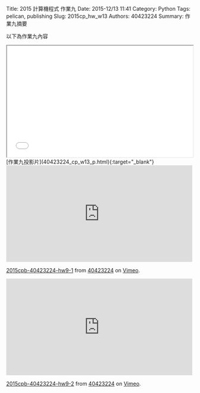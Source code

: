 Title: 2015 計算機程式 作業九
Date: 2015-12/13 11:41
Category: Python
Tags: pelican, publishing
Slug: 2015cp_hw_w13
Authors: 40423224
Summary: 作業九摘要

以下為作業九內容

<iframe src="40423224_cp_w13_p.html" width="500" height="300"></iframe>
[作業九投影片](40423224_cp_w13_p.html){:target="_blank"}
<iframe src="https://player.vimeo.com/video/148641468" width="500" height="260" frameborder="0" webkitallowfullscreen mozallowfullscreen allowfullscreen></iframe> <p><a href="https://vimeo.com/148641468">2015cpb-40423224-hw9-1</a> from <a href="https://vimeo.com/user45523667">40423224</a> on <a href="https://vimeo.com">Vimeo</a>.</p>

<iframe src="https://player.vimeo.com/video/148641467" width="500" height="260" frameborder="0" webkitallowfullscreen mozallowfullscreen allowfullscreen></iframe> <p><a href="https://vimeo.com/148641467">2015cpb-40423224-hw9-2</a> from <a href="https://vimeo.com/user45523667">40423224</a> on <a href="https://vimeo.com">Vimeo</a>.</p>